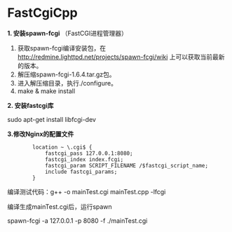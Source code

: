 # FastCgiCpp

**1. 安装spawn-fcgi** （FastCGI进程管理器）

1. 获取spawn-fcgi编译安装包，在  http://redmine.lighttpd.net/projects/spawn-fcgi/wiki  上可以获取当前最新的版本。
2. 解压缩spawn-fcgi-1.6.4.tar.gz包。
3. 进入解压缩目录，执行./configure。
4. make & make install

**2. 安装fastcgi库**

sudo apt-get install libfcgi-dev

**3.修改Nginx的配置文件**

```
        location ~ \.cgi$ {
            fastcgi_pass 127.0.0.1:8080;
            fastcgi_index index.fcgi;
            fastcgi_param SCRIPT_FILENAME /$fastcgi_script_name;
            include fastcgi_params;
        }
```

编译测试代码：g++ -o mainTest.cgi mainTest.cpp -lfcgi 

编译生成mainTest.cgi后，运行spawn

spawn-fcgi -a 127.0.0.1 -p 8080 -f ./mainTest.cgi
